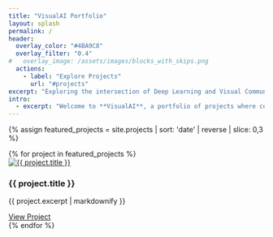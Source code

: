 ```yaml
---
title: "VisualAI Portfolio"
layout: splash
permalink: /
header:
  overlay_color: "#4BA9C8"
  overlay_filter: "0.4"
#   overlay_image: /assets/images/blocks_with_skips.png
  actions:
    - label: "Explore Projects"
      url: "#projects"
excerpt: "Exploring the intersection of Deep Learning and Visual Communication."
intro: 
  - excerpt: "Welcome to **VisualAI**, a portfolio of projects where complex AI concepts are explained visually. From neural network architectures to data-driven illustrations, this space brings together research, clarity, and design."
---
```


{% assign featured_projects = site.projects | sort: 'date' | reverse | slice: 0,3 %}

<div class="feature__wrapper">
  {% for project in featured_projects %}
    <div class="feature__item">
      <div class="feature__image">
        <a href="{{ project.url | relative_url }}">
          <img src="{{ project.image | relative_url }}" alt="{{ project.title }}">
        </a>
      </div>
      <h3 class="feature__title">{{ project.title }}</h3>
      <p>{{ project.excerpt | markdownify }}</p>
      <a href="{{ project.url | relative_url }}" class="btn btn--primary">View Project</a>
    </div>
  {% endfor %}
</div>